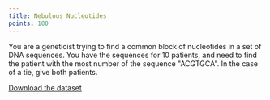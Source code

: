 ```yaml
---
title: Nebulous Nucleotides
points: 100
---
```


You are a geneticist trying to find a common block of nucleotides in a set of DNA sequences. You have the sequences for 10 patients, and need to find the patient with the most number of the sequence "ACGTGCA". In the case of a tie, give both patients.

[Download the dataset](https://raw.githubusercontent.com/stmball/dimen-ctf/main/question_generation/nebulous_nucleotides.zip)
